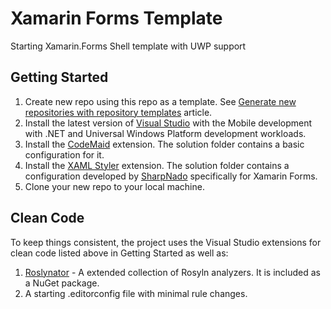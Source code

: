 # Xamarin Forms Template

Starting Xamarin.Forms Shell template with UWP support

## Getting Started

1. Create new repo using this repo as a template. See [Generate new repositories with repository templates](https://github.blog/2019-06-06-generate-new-repositories-with-repository-templates/) article.
1. Install the latest version of [Visual Studio](https://visualstudio.microsoft.com/) with the Mobile development with .NET and Universal Windows Platform development workloads.
1. Install the [CodeMaid](http://www.codemaid.net/) extension. The solution folder contains a basic configuration for it.
1. Install the [XAML Styler](https://github.com/Xavalon/XamlStyler) extension. The solution folder contains a configuration developed by [SharpNado](https://www.sharpnado.com/xamarin-forms-xamlstyler-config/) specifically for Xamarin Forms.
1. Clone your new repo to your local machine.

## Clean Code

To keep things consistent, the project uses the Visual Studio extensions for clean code listed above in Getting Started as well as:

1. [Roslynator](https://github.com/JosefPihrt/Roslynator) - A extended collection of Rosyln analyzers.  It is included as a NuGet package.
1. A starting .editorconfig file with minimal rule changes.


